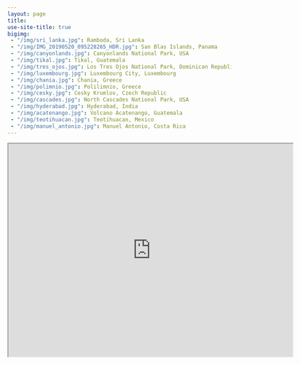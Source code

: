```yaml
---
layout: page
title:  
use-site-title: true
bigimg: 
 - "/img/sri_lanka.jpg": Ramboda, Sri Lanka
 - "/img/IMG_20190520_095228265_HDR.jpg": San Blas Islands, Panama
 - "/img/canyonlands.jpg": Canyonlands National Park, USA
 - "/img/tikal.jpg": Tikal, Guatemala
 - "/img/tres_ojos.jpg": Los Tres Ojos National Park, Dominican Republic
 - "/img/luxembourg.jpg": Luxembourg City, Luxembourg
 - "/img/chania.jpg": Chania, Greece
 - "/img/polimnio.jpg": Polilimnio, Greece
 - "/img/cesky.jpg": Cesky Krumlov, Czech Republic
 - "/img/cascades.jpg": North Cascades National Park, USA
 - "/img/hyderabad.jpg": Hyderabad, India
 - "/img/acatenango.jpg": Volcano Acatenango, Guatemala
 - "/img/teotihuacan.jpg": Teotihuacan, Mexico
 - "/img/manuel_antonio.jpg": Manuel Antonio, Costa Rica
---
```


<!-- Have you ever caught yourself staring at a world map making detailed plans about your imaginary trips? Maybe checking flight prices to random countries because you never know when you 'll find a good deal? If yes, I 'm happy I 'm not alone. If no, welcome to my world! Maybe at some point I will create a travel blog sharing my travel adventures, but until then, here are the places I 've been so far. Hopefully more pins will keep being added... -->

<div style="text-align:center;">
<iframe src="https://www.google.com/maps/d/u/0/embed?mid=1BcK-2CaiLY4gxsdd5RWaWcrordzmFxSi" width="640" height="480"></iframe>
</div>

<!-- I 've been lucky enough to be given the opportunity to travel to different places of the world and I am always amazed by the unexplored beauties of our planet. But even -->
